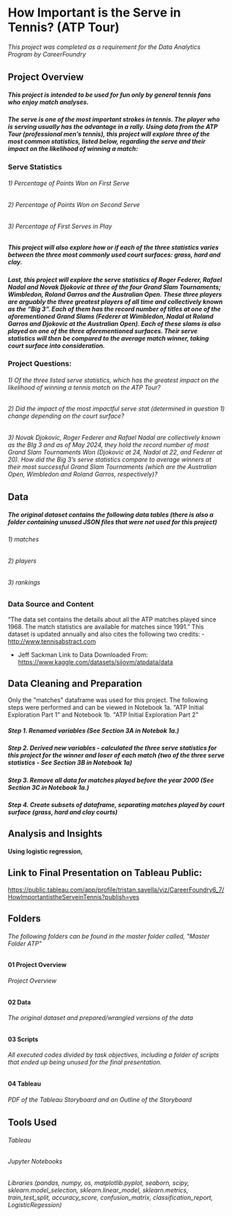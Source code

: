 # How Important is the Serve in Tennis? (ATP Tour)
###### This project was completed as a requirement for the Data Analytics Program by CareerFoundry
## Project Overview
##### This project is intended to be used for fun only by general tennis fans who enjoy match analyses.
##### The serve is one of the most important strokes in tennis. The player who is serving usually has the advantage in a rally. Using data from the ATP Tour (professional men’s tennis), this project will explore three of the most common statistics, listed below, regarding the serve and their impact on the likelihood of winning a match:
### Serve Statistics
###### 1) Percentage of Points Won on First Serve
###### 2) Percentage of Points Won on Second Serve
###### 3) Percentage of First Serves in Play
##### This project will also explore how or if each of the three statistics varies between the three most commonly used court surfaces: grass, hard and clay.
##### Last, this project will explore the serve statistics of Roger Federer, Rafael Nadal and Novak Djokovic at three of the four Grand Slam Tournaments; Wimbledon, Roland Garros and the Australian Open. These three players are arguably the three greatest players of all time and collectively known as the “Big 3”. Each of them has the record number of titles at one of the aforementioned Grand Slams (Federer at Wimbledon, Nadal at Roland Garros and Djokovic at the Australian Open). Each of these slams is also played on one of the three aforementioned surfaces. Their serve statistics will then be compared to the average match winner, taking court surface into consideration.
### Project Questions:
###### 1) Of the three listed serve statistics, which has the greatest impact on the likelihood of winning a tennis match on the ATP Tour?
###### 2) Did the impact of the most impactful serve stat (determined in question 1) change depending on the court surface?
###### 3) Novak Djokovic, Roger Federer and Rafael Nadal are collectively known as the BIg 3 and as of May 2024, they hold the record number of most Grand Slam Tournaments Won (Djokovic at 24, Nadal at 22, and Federer at 20). How did the Big 3’s serve statistics compare to average winners at their most successful Grand Slam Tournaments (which are the Australian Open, Wimbledon and Roland Garros, respectively)?

## Data

##### The original dataset contains the following data tables (there is also a folder containing unused JSON files that were not used for this project)
###### 1) matches
###### 2) players
###### 3) rankings

### Data Source and Content
“The data set contains the details about all the ATP matches played since 1968. The match statistics are available for matches since 1991.”
This dataset is updated annually and also cites the following two credits: - <http://www.tennisabstract.com>
- Jeff Sackman
Link to Data
Downloaded From: <https://www.kaggle.com/datasets/sijovm/atpdata/data>

## Data Cleaning and Preparation

Only the "matches" dataframe was used for this project. The following steps were performed and can be viewed in Notebook 1a. "ATP Initial Exploration Part 1" and Notebook 1b. "ATP Initial Exploration Part 2"
##### Step 1. Renamed variables (See Section 3A in Notebok 1a.)
##### Step 2. Derived new variables - calculated the three serve statistics for this project for the winner and loser of each match (two of the three serve statistics - See Section 3B in Notebook 1a)
##### Step 3. Remove all data for matches played before the year 2000 (See Section 3C in Notebook 1a.)
##### Step 4. Create subsets of dataframe, separating matches played by court surface (grass, hard and clay courts)

## Analysis and Insights

#### Using logistic regression, 

## Link to Final Presentation on Tableau Public:

https://public.tableau.com/app/profile/tristan.savella/viz/CareerFoundry6_7/HowImportantistheServeinTennis?publish=yes

## Folders

###### The following folders can be found in the master folder called, "Master Folder ATP"

#### 01 Project Overview

###### Project Overview

#### 02 Data

###### The original dataset and prepared/wrangled versions of the data

#### 03 Scripts

###### All executed codes divided by task objectives, including a folder of scripts that ended up being unused for the final presentation.

#### 04 Tableau

###### PDF of the Tableau Storyboard and an Outline of the Storyboard

## Tools Used
###### Tableau
###### Jupyter Notebooks
###### Libraries (pandas, numpy, os, matplotlib.pyplot, seaborn, scipy, sklearn.model_selection, sklearn.linear_model, sklearn.metrics, train_test_split, accuracy_score, confusion_matrix, classification_report, LogisticRegession)
